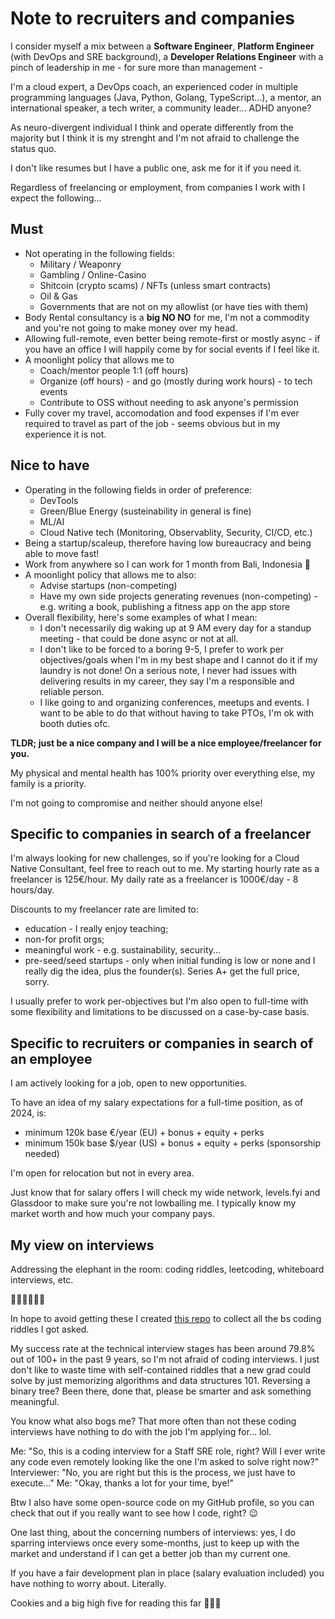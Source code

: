 # Note to recruiters and companies

I consider myself a mix between a **Software Engineer**, **Platform Engineer** (with DevOps and SRE background), a **Developer Relations Engineer** with a pinch of leadership in me - for sure more than management - 

I'm a cloud expert, a DevOps coach, an experienced coder in multiple programming languages (Java, Python, Golang, TypeScript...), a mentor, an international speaker, a tech writer, a community leader... ADHD anyone?

As neuro-divergent individual I think and operate differently from the majority but I think it is my strenght and I'm not afraid to challenge the status quo.

I don't like resumes but I have a public one, ask me for it if you need it.

Regardless of freelancing or employment, from companies I work with I expect the following...

## Must 

- Not operating in the following fields:
  - Military / Weaponry
  - Gambling / Online-Casino
  - Shitcoin (crypto scams) / NFTs (unless smart contracts)
  - Oil & Gas
  - Governments that are not on my allowlist (or have ties with them) 
- Body Rental consultancy is a **big NO NO** for me, I'm not a commodity and you're not going to make money over my head.
- Allowing full-remote, even better being remote-first or mostly async - if you have an office I will happily come by for social events if I feel like it.
- A moonlight policy that allows me to
  - Coach/mentor people 1:1 (off hours)
  - Organize (off hours) - and go (mostly during work hours) - to tech events 
  - Contribute to OSS without needing to ask anyone's permission
- Fully cover my travel, accomodation and food expenses if I'm ever required to travel as part of the job - seems obvious but in my experience it is not.

## Nice to have

- Operating in the following fields in order of preference:
  - DevTools
  - Green/Blue Energy (susteinability in general is fine)
  - ML/AI
  - Cloud Native tech (Monitoring, Observablity, Security, CI/CD, etc.)
- Being a startup/scaleup, therefore having low bureaucracy and being able to move fast!
- Work from anywhere so I can work for 1 month from Bali, Indonesia 🤩
-  A moonlight policy that allows me to also:
   - Advise startups (non-competing)
   - Have my own side projects generating revenues (non-competing) - e.g. writing a book, publishing a fitness app on the app store
- Overall flexibility, here's some examples of what I mean:
  - I don't necessarily dig waking up at 9 AM every day for a standup meeting - that could be done async or not at all.
  - I don't like to be forced to a boring 9-5, I prefer to work per objectives/goals when I'm in my best shape and I cannot do it if my laundry is not done! On a serious note, I never had issues with delivering results in my career, they say I'm a responsible and reliable person.
  - I like going to and organizing conferences, meetups and events. I want to be able to do that without having to take PTOs, I'm ok with booth duties ofc.


**TLDR; just be a nice company and I will be a nice employee/freelancer for you.**


My physical and mental health has 100% priority over everything else, my family is a priority. 

I'm not going to compromise and neither should anyone else!

## Specific to companies in search of a freelancer

I'm always looking for new challenges, so if you're looking for a Cloud Native Consultant, feel free to reach out to me.
My starting hourly rate as a freelancer is 125€/hour.
My daily rate as a freelancer is 1000€/day - 8 hours/day.

Discounts to my freelancer rate are limited to: 
  - education - I really enjoy teaching;
  - non-for profit orgs;
  - meaningful work - e.g. sustainability, security...
  - pre-seed/seed startups - only when initial funding is low or none and I really dig the idea, plus the founder(s). Series A+ get the full price, sorry.

I usually prefer to work per-objectives but I'm also open to full-time with some flexibility and limitations to be discussed on a case-by-case basis. 

## Specific to recruiters or companies in search of an employee

I am actively looking for a job, open to new opportunities.

To have an idea of my salary expectations for a full-time position, as of 2024, is:
- minimum 120k base €/year (EU) + bonus + equity + perks
- minimum 150k base $/year (US) + bonus + equity + perks (sponsorship needed)

I'm open for relocation but not in every area.

Just know that for salary offers I will check my wide network, levels.fyi and Glassdoor to make sure you're not lowballing me.
I typically know my market worth and how much your company pays.

## My view on interviews

Addressing the elephant in the room: coding riddles, leetcoding, whiteboard interviews, etc. 

🚩🚩🚩🚩🚩🚩

In hope to avoid getting these I created [this repo](https://github.com/mbianchidev/coding-challenges) to collect all the bs coding riddles I got asked. 

My success rate at the technical interview stages has been around 79.8% out of 100+ in the past 9 years, so I'm not afraid of coding interviews. I just don't like to waste time with self-contained riddles that a new grad could solve by just memorizing algorithms and data structures 101. Reversing a binary tree? Been there, done that, please be smarter and ask something meaningful.

You know what also bogs me? That more often than not these coding interviews have nothing to do with the job I'm applying for... lol.

Me: "So, this is a coding interview for a Staff SRE role, right? Will I ever write any code even remotely looking like the one I'm asked to solve right now?"
Interviewer: "No, you are right but this is the process, we just have to execute..."
Me: "Okay, thanks a lot for your time, bye!"

Btw I also have some open-source code on my GitHub profile, so you can check that out if you really want to see how I code, right? 😉

One last thing, about the concerning numbers of interviews: yes, I do sparring interviews once every some-months, just to keep up with the market and understand if I can get a better job than my current one.

If you have a fair development plan in place (salary evaluation included) you have nothing to worry about. Literally.

Cookies and a big high five for reading this far 🍪🍪🍪
